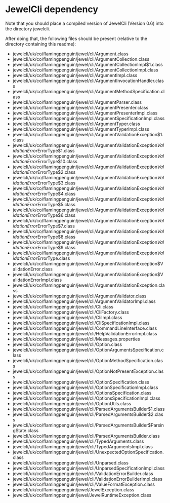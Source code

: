 # JewelCli dependency

Note that you should place a compiled version of 
JewelCli (Version 0.6) into the directory jewelcli.

After doing that, the following files should be present 
(relative to the directory containing this readme):

* jewelcli/uk/co/flamingpenguin/jewel/cli/Argument.class
* jewelcli/uk/co/flamingpenguin/jewel/cli/ArgumentCollection.class
* jewelcli/uk/co/flamingpenguin/jewel/cli/ArgumentCollectionImpl$1.class
* jewelcli/uk/co/flamingpenguin/jewel/cli/ArgumentCollectionImpl.class
* jewelcli/uk/co/flamingpenguin/jewel/cli/ArgumentImpl.class
* jewelcli/uk/co/flamingpenguin/jewel/cli/ArgumentInvocationHandler.class
* jewelcli/uk/co/flamingpenguin/jewel/cli/ArgumentMethodSpecification.class
* jewelcli/uk/co/flamingpenguin/jewel/cli/ArgumentParser.class
* jewelcli/uk/co/flamingpenguin/jewel/cli/ArgumentPresenter.class
* jewelcli/uk/co/flamingpenguin/jewel/cli/ArgumentPresenterImpl.class
* jewelcli/uk/co/flamingpenguin/jewel/cli/ArgumentSpecificationImpl.class
* jewelcli/uk/co/flamingpenguin/jewel/cli/ArgumentTyper.class
* jewelcli/uk/co/flamingpenguin/jewel/cli/ArgumentTyperImpl.class
* jewelcli/uk/co/flamingpenguin/jewel/cli/ArgumentValidationException$1.class
* jewelcli/uk/co/flamingpenguin/jewel/cli/ArgumentValidationException$ValidationError$ErrorType$1.class
* jewelcli/uk/co/flamingpenguin/jewel/cli/ArgumentValidationException$ValidationError$ErrorType$10.class
* jewelcli/uk/co/flamingpenguin/jewel/cli/ArgumentValidationException$ValidationError$ErrorType$2.class
* jewelcli/uk/co/flamingpenguin/jewel/cli/ArgumentValidationException$ValidationError$ErrorType$3.class
* jewelcli/uk/co/flamingpenguin/jewel/cli/ArgumentValidationException$ValidationError$ErrorType$4.class
* jewelcli/uk/co/flamingpenguin/jewel/cli/ArgumentValidationException$ValidationError$ErrorType$5.class
* jewelcli/uk/co/flamingpenguin/jewel/cli/ArgumentValidationException$ValidationError$ErrorType$6.class
* jewelcli/uk/co/flamingpenguin/jewel/cli/ArgumentValidationException$ValidationError$ErrorType$7.class
* jewelcli/uk/co/flamingpenguin/jewel/cli/ArgumentValidationException$ValidationError$ErrorType$8.class
* jewelcli/uk/co/flamingpenguin/jewel/cli/ArgumentValidationException$ValidationError$ErrorType$9.class
* jewelcli/uk/co/flamingpenguin/jewel/cli/ArgumentValidationException$ValidationError$ErrorType.class
* jewelcli/uk/co/flamingpenguin/jewel/cli/ArgumentValidationException$ValidationError.class
* jewelcli/uk/co/flamingpenguin/jewel/cli/ArgumentValidationException$ValidationErrorImpl.class
* jewelcli/uk/co/flamingpenguin/jewel/cli/ArgumentValidationException.class
* jewelcli/uk/co/flamingpenguin/jewel/cli/ArgumentValidator.class
* jewelcli/uk/co/flamingpenguin/jewel/cli/ArgumentValidatorImpl.class
* jewelcli/uk/co/flamingpenguin/jewel/cli/Cli.class
* jewelcli/uk/co/flamingpenguin/jewel/cli/CliFactory.class
* jewelcli/uk/co/flamingpenguin/jewel/cli/CliImpl.class
* jewelcli/uk/co/flamingpenguin/jewel/cli/CliSpecificationImpl.class
* jewelcli/uk/co/flamingpenguin/jewel/cli/CommandLineInterface.class
* jewelcli/uk/co/flamingpenguin/jewel/cli/HelpValidationErrorImpl.class
* jewelcli/uk/co/flamingpenguin/jewel/cli/Messages.properties
* jewelcli/uk/co/flamingpenguin/jewel/cli/Option.class
* jewelcli/uk/co/flamingpenguin/jewel/cli/OptionArgumentsSpecification.class
* jewelcli/uk/co/flamingpenguin/jewel/cli/OptionMethodSpecification.class
* jewelcli/uk/co/flamingpenguin/jewel/cli/OptionNotPresentException.class
* jewelcli/uk/co/flamingpenguin/jewel/cli/OptionSpecification.class
* jewelcli/uk/co/flamingpenguin/jewel/cli/OptionSpecificationImpl.class
* jewelcli/uk/co/flamingpenguin/jewel/cli/OptionsSpecification.class
* jewelcli/uk/co/flamingpenguin/jewel/cli/OptionsSpecificationImpl.class
* jewelcli/uk/co/flamingpenguin/jewel/cli/OptionUtils.class
* jewelcli/uk/co/flamingpenguin/jewel/cli/ParsedArgumentsBuilder$1.class
* jewelcli/uk/co/flamingpenguin/jewel/cli/ParsedArgumentsBuilder$2.class
* jewelcli/uk/co/flamingpenguin/jewel/cli/ParsedArgumentsBuilder$ParsingState.class
* jewelcli/uk/co/flamingpenguin/jewel/cli/ParsedArgumentsBuilder.class
* jewelcli/uk/co/flamingpenguin/jewel/cli/TypedArguments.class
* jewelcli/uk/co/flamingpenguin/jewel/cli/TypedArgumentsImpl.class
* jewelcli/uk/co/flamingpenguin/jewel/cli/UnexpectedOptionSpecification.class
* jewelcli/uk/co/flamingpenguin/jewel/cli/Unparsed.class
* jewelcli/uk/co/flamingpenguin/jewel/cli/UnparsedSpecificationImpl.class
* jewelcli/uk/co/flamingpenguin/jewel/cli/ValidationErrorBuilder.class
* jewelcli/uk/co/flamingpenguin/jewel/cli/ValidationErrorBuilderImpl.class
* jewelcli/uk/co/flamingpenguin/jewel/cli/ValueFormatException.class
* jewelcli/uk/co/flamingpenguin/jewel/JewelException.class
* jewelcli/uk/co/flamingpenguin/jewel/JewelRuntimeException.class
